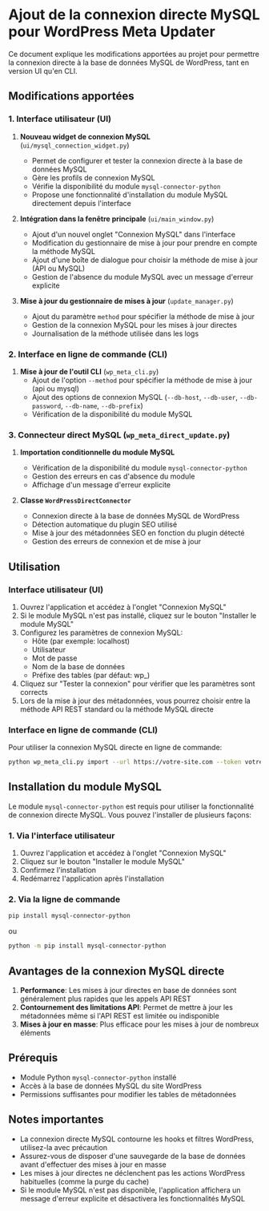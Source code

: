 # Ajout de la connexion directe MySQL pour WordPress Meta Updater

Ce document explique les modifications apportées au projet pour permettre la connexion directe à la base de données MySQL de WordPress, tant en version UI qu'en CLI.

## Modifications apportées

### 1. Interface utilisateur (UI)

1. **Nouveau widget de connexion MySQL** (`ui/mysql_connection_widget.py`)
   - Permet de configurer et tester la connexion directe à la base de données MySQL
   - Gère les profils de connexion MySQL
   - Vérifie la disponibilité du module `mysql-connector-python`
   - Propose une fonctionnalité d'installation du module MySQL directement depuis l'interface

2. **Intégration dans la fenêtre principale** (`ui/main_window.py`)
   - Ajout d'un nouvel onglet "Connexion MySQL" dans l'interface
   - Modification du gestionnaire de mise à jour pour prendre en compte la méthode MySQL
   - Ajout d'une boîte de dialogue pour choisir la méthode de mise à jour (API ou MySQL)
   - Gestion de l'absence du module MySQL avec un message d'erreur explicite

3. **Mise à jour du gestionnaire de mises à jour** (`update_manager.py`)
   - Ajout du paramètre `method` pour spécifier la méthode de mise à jour
   - Gestion de la connexion MySQL pour les mises à jour directes
   - Journalisation de la méthode utilisée dans les logs

### 2. Interface en ligne de commande (CLI)

1. **Mise à jour de l'outil CLI** (`wp_meta_cli.py`)
   - Ajout de l'option `--method` pour spécifier la méthode de mise à jour (api ou mysql)
   - Ajout des options de connexion MySQL (`--db-host`, `--db-user`, `--db-password`, `--db-name`, `--db-prefix`)
   - Vérification de la disponibilité du module MySQL

### 3. Connecteur direct MySQL (`wp_meta_direct_update.py`)

1. **Importation conditionnelle du module MySQL**
   - Vérification de la disponibilité du module `mysql-connector-python`
   - Gestion des erreurs en cas d'absence du module
   - Affichage d'un message d'erreur explicite

2. **Classe `WordPressDirectConnector`**
   - Connexion directe à la base de données MySQL de WordPress
   - Détection automatique du plugin SEO utilisé
   - Mise à jour des métadonnées SEO en fonction du plugin détecté
   - Gestion des erreurs de connexion et de mise à jour

## Utilisation

### Interface utilisateur (UI)

1. Ouvrez l'application et accédez à l'onglet "Connexion MySQL"
2. Si le module MySQL n'est pas installé, cliquez sur le bouton "Installer le module MySQL"
3. Configurez les paramètres de connexion MySQL:
   - Hôte (par exemple: localhost)
   - Utilisateur
   - Mot de passe
   - Nom de la base de données
   - Préfixe des tables (par défaut: wp_)
4. Cliquez sur "Tester la connexion" pour vérifier que les paramètres sont corrects
5. Lors de la mise à jour des métadonnées, vous pourrez choisir entre la méthode API REST standard ou la méthode MySQL directe

### Interface en ligne de commande (CLI)

Pour utiliser la connexion MySQL directe en ligne de commande:

```bash
python wp_meta_cli.py import --url https://votre-site.com --token votre-token --input donnees.csv --update --method mysql --db-host localhost --db-user utilisateur --db-password motdepasse --db-name wordpress --db-prefix wp_
```

## Installation du module MySQL

Le module `mysql-connector-python` est requis pour utiliser la fonctionnalité de connexion directe MySQL. Vous pouvez l'installer de plusieurs façons:

### 1. Via l'interface utilisateur

1. Ouvrez l'application et accédez à l'onglet "Connexion MySQL"
2. Cliquez sur le bouton "Installer le module MySQL"
3. Confirmez l'installation
4. Redémarrez l'application après l'installation

### 2. Via la ligne de commande

```bash
pip install mysql-connector-python
```

ou

```bash
python -m pip install mysql-connector-python
```

## Avantages de la connexion MySQL directe

1. **Performance**: Les mises à jour directes en base de données sont généralement plus rapides que les appels API REST
2. **Contournement des limitations API**: Permet de mettre à jour les métadonnées même si l'API REST est limitée ou indisponible
3. **Mises à jour en masse**: Plus efficace pour les mises à jour de nombreux éléments

## Prérequis

- Module Python `mysql-connector-python` installé
- Accès à la base de données MySQL du site WordPress
- Permissions suffisantes pour modifier les tables de métadonnées

## Notes importantes

- La connexion directe MySQL contourne les hooks et filtres WordPress, utilisez-la avec précaution
- Assurez-vous de disposer d'une sauvegarde de la base de données avant d'effectuer des mises à jour en masse
- Les mises à jour directes ne déclenchent pas les actions WordPress habituelles (comme la purge du cache)
- Si le module MySQL n'est pas disponible, l'application affichera un message d'erreur explicite et désactivera les fonctionnalités MySQL
